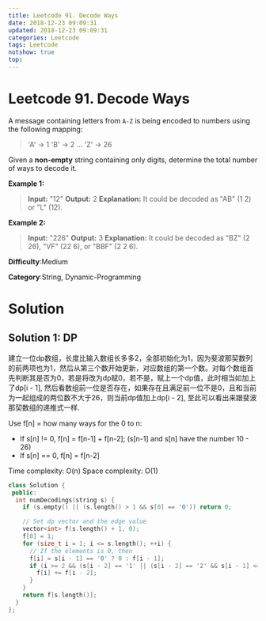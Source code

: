 ```yaml
---
title: Leetcode 91. Decode Ways
date: 2018-12-23 09:09:31
updated: 2018-12-23 09:09:31
categories: Leetcode
tags: Leetcode
notshow: true
top:
---
```


# Leetcode 91. Decode Ways

A message containing letters from  `A-Z`  is being encoded to numbers using the following mapping:

> 'A' -> 1
> 'B' -> 2
> ...
> 'Z' -> 26

Given a  **non-empty**  string containing only digits, determine the total number of ways to decode it.

**Example 1:**

> **Input:** "12"
> **Output:** 2
> **Explanation:** It could be decoded as "AB" (1 2) or "L" (12).

**Example 2:**

> **Input:** "226"
> **Output:** 3
> **Explanation:** It could be decoded as "BZ" (2 26), "VF" (22 6), or "BBF" (2 2 6).

**Difficulty**:Medium

**Category**:String, Dynamic-Programming

<!-- more -->

# Solution

## Solution 1: DP

建立一位dp数组，长度比输入数组长多多2，全部初始化为1，因为斐波那契数列的前两项也为1，然后从第三个数开始更新，对应数组的第一个数。对每个数组首先判断其是否为0，若是将改为dp赋0，若不是，赋上一个dp值，此时相当如加上了dp[i - 1], 然后看数组前一位是否存在，如果存在且满足前一位不是0，且和当前为一起组成的两位数不大于26，则当前dp值加上dp[i - 2], 至此可以看出来跟斐波那契数组的递推式一样.

Use f[n] = how many ways for the 0 to n:

* If s[n] != 0, f[n] = f[n-1] + f[n-2]; (s[n-1] and s[n] have the number 10 - 26)
* If s[n] == 0, f[n] = f[n-2]

Time complexity: O(n)
Space complexity: O(1)

```cpp
class Solution {
 public:
  int numDecodings(string s) {
    if (s.empty() || (s.length() > 1 && s[0] == '0')) return 0;

    // Set dp vector and the edge value
    vector<int> f(s.length() + 1, 0);
    f[0] = 1;
    for (size_t i = 1; i <= s.length(); ++i) {
      // If the elements is 0, then 
      f[i] = s[i - 1] == '0' ? 0 : f[i - 1];
      if (i >= 2 && (s[i - 2] == '1' || (s[i - 2] == '2' && s[i - 1] <= '6'))) {
        f[i] += f[i - 2];
      }
    }
    return f[s.length()];
  }
};
```
